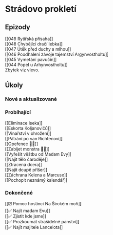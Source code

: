 # Strádovo prokletí
## Epizody
[[049 Rytířská přísaha]]  
[[048 Chybějící dračí lebka]]  
[[047 Útěk před duchy a mlhou]]  
[[046 Poodhalení závoje tajemství Argynvostholtu]]  
[[045 Vymetání pavučin]]  
[[044 Popel u Arhynvostholtu]]  
Zbytek viz vlevo.
## Úkoly
### Nové a aktualizované
### Probíhající
[[Eliminace Iseka]]  
[[Eskorta Koljanovičů]]  
[[Vinařství v ohrožení]]  
[[Pátrání po van Richtenovi]]  
[[Opeřenec 🧑🏻]]  
[[Zabíjet monstra 🧑🏻]]  
[[Vyřešit věštbu od Madam Evy]]  
[[Najít tělo čaroděje]]  
[[Ztracená dcera]]  
[[Najít doupě příšer]]  
[[Záchrana Kelena a Marcuse]]  
[[Pochopit neznámý kalendář]]
### Dokončené
[[☑️ Pomoc hostinci Na Širokém moři]]  
[[✅ Najít madam Evu]]  
[[✅ Zjistit kde jsme]]  
[[✅ Prozkoumat strašidelné panství]]  
[[✅ Najít majitele Lancelota]]


